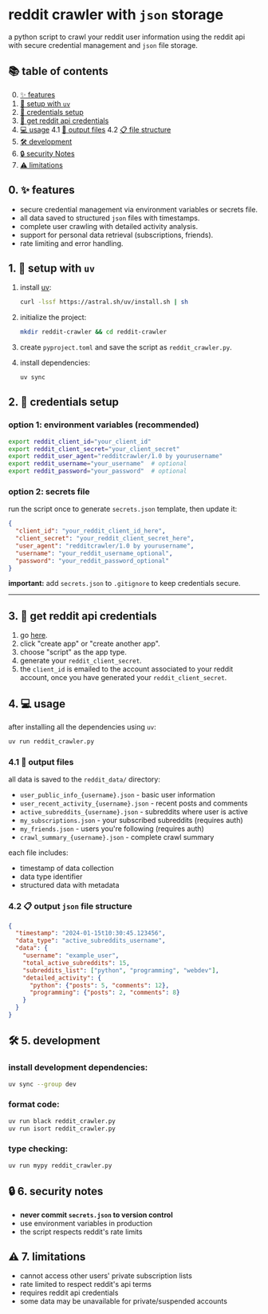 # reddit crawler with `json` storage

a python script to crawl your reddit user information using the reddit api with secure credential management and `json` file storage.


## 📚 table of contents 

0. [✨ features]({#0.-✨-features)
1. [🚀 setup with `uv`](#setup-with-uv-)
2. [🔐 credentials setup](#credentials-setup-)
3. [🔑 get reddit api credentials](#get-reddit-api-credentials-)
4. [💻 usage](#usage-)
   4.1 [📁 output files](#output-files-)
   4.2 [📋 file structure ](#json-file-structure-)
5. [🛠️ development](#development-️)
6. [🔒 security Notes](#security-notes-)
7. [⚠️ limitations](#limitations-️)

## 0. ✨ features
- secure credential management via environment variables or secrets file.
- all data saved to structured `json` files with timestamps.
- complete user crawling with detailed activity analysis.
- support for personal data retrieval (subscriptions, friends).
- rate limiting and error handling.

## 1. 🚀 setup with `uv`

1. install [uv](https://docs.astral.sh/uv/):
   ```bash
   curl -lssf https://astral.sh/uv/install.sh | sh
   ```

2. initialize the project:
   ```bash
   mkdir reddit-crawler && cd reddit-crawler
   ```

3. create `pyproject.toml` and save the script as `reddit_crawler.py`.

4. install dependencies:
   ```bash
   uv sync
   ```

## 2. 🔐 credentials setup

### option 1: environment variables (recommended)
```bash
export reddit_client_id="your_client_id"
export reddit_client_secret="your_client_secret"
export reddit_user_agent="redditcrawler/1.0 by yourusername"
export reddit_username="your_username"  # optional
export reddit_password="your_password"  # optional
```

 
### option 2: secrets file
run the script once to generate `secrets.json` template, then update it:
```json
{
  "client_id": "your_reddit_client_id_here",
  "client_secret": "your_reddit_client_secret_here",
  "user_agent": "redditcrawler/1.0 by yourusername",
  "username": "your_reddit_username_optional",
  "password": "your_reddit_password_optional"
}
```

**important:** add `secrets.json` to `.gitignore` to keep credentials secure.

---

## 3. 🔑 get reddit api credentials
1. go [here](https://www.reddit.com/prefs/apps).
2. click "create app" or "create another app".
3. choose "script" as the app type.
4. generate your `reddit_client_secret`.
5. the `client_id` is emailed to the account associated to your reddit account, once you have generated your `reddit_client_secret`.

## 4. 💻 usage

after installing all the dependencies using `uv`:

```bash
uv run reddit_crawler.py
```

### 4.1 📁 output files

all data is saved to the `reddit_data/` directory:

- `user_public_info_{username}.json` - basic user information
- `user_recent_activity_{username}.json` - recent posts and comments
- `active_subreddits_{username}.json` - subreddits where user is active
- `my_subscriptions.json` - your subscribed subreddits (requires auth)
- `my_friends.json` - users you're following (requires auth)
- `crawl_summary_{username}.json` - complete crawl summary

each file includes:
- timestamp of data collection
- data type identifier
- structured data with metadata

### 4.2 📋 output `json` file structure

```json
{
  "timestamp": "2024-01-15t10:30:45.123456",
  "data_type": "active_subreddits_username",
  "data": {
    "username": "example_user",
    "total_active_subreddits": 15,
    "subreddits_list": ["python", "programming", "webdev"],
    "detailed_activity": {
      "python": {"posts": 5, "comments": 12},
      "programming": {"posts": 2, "comments": 8}
    }
  }
}
```

## 🛠️ 5. development

### install development dependencies:
```bash
uv sync --group dev
```

### format code:
```bash
uv run black reddit_crawler.py
uv run isort reddit_crawler.py
```

### type checking:
```bash
uv run mypy reddit_crawler.py
```

## 🔒 6. security notes

- **never commit `secrets.json` to version control**
- use environment variables in production
- the script respects reddit's rate limits

## ⚠️ 7. limitations

- cannot access other users' private subscription lists
- rate limited to respect reddit's api terms
- requires reddit api credentials
- some data may be unavailable for private/suspended accounts
